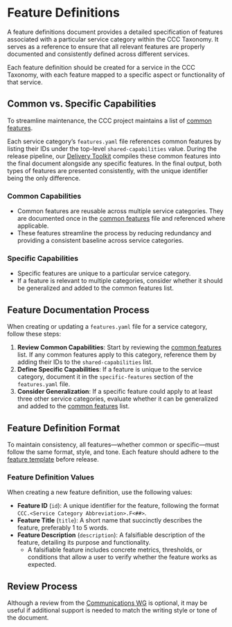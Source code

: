 # Feature Definitions

A feature definitions document provides a detailed specification of features associated with a particular service category within the CCC Taxonomy. It serves as a reference to ensure that all relevant features are properly documented and consistently defined across different services.

Each feature definition should be created for a service in the CCC Taxonomy, with each feature mapped to a specific aspect or functionality of that service.

## Common vs. Specific Capabilities

To streamline maintenance, the CCC project maintains a list of [common features].

Each service category’s `features.yaml` file references common features by listing their IDs under the top-level `shared-capabilities` value. During the release pipeline, our [Delivery Toolkit] compiles these common features into the final document alongside any specific features. In the final output, both types of features are presented consistently, with the unique identifier being the only difference.

### Common Capabilities

- Common features are reusable across multiple service categories. They are documented once in the [common features] file and referenced where applicable.
- These features streamline the process by reducing redundancy and providing a consistent baseline across service categories.

### Specific Capabilities

- Specific features are unique to a particular service category.
- If a feature is relevant to multiple categories, consider whether it should be generalized and added to the common features list.

## Feature Documentation Process

When creating or updating a `features.yaml` file for a service category, follow these steps:

1. **Review Common Capabilities**: Start by reviewing the [common features] list. If any common features apply to this category, reference them by adding their IDs to the `shared-capabilities` list.
2. **Define Specific Capabilities**: If a feature is unique to the service category, document it in the `specific-features` section of the `features.yaml` file.
3. **Consider Generalization**: If a specific feature could apply to at least three other service categories, evaluate whether it can be generalized and added to the [common features] list.

## Feature Definition Format

To maintain consistency, all features—whether common or specific—must follow the same format, style, and tone. Each feature should adhere to the [feature template](../../resources/templates/features.yaml) before release.

### Feature Definition Values

When creating a new feature definition, use the following values:

- **Feature ID** (`id`): A unique identifier for the feature, following the format `CCC.<Service Category Abbreviation>.F<##>`.
- **Feature Title** (`title`): A short name that succinctly describes the feature, preferably 1 to 5 words.
- **Feature Description** (`description`): A falsifiable description of the feature, detailing its purpose and functionality.
  - A falsifiable feature includes concrete metrics, thresholds, or conditions that allow a user to verify whether the feature works as expected.

## Review Process

Although a review from the [Communications WG] is optional, it may be useful if additional support is needed to match the writing style or tone of the document.

[common features]: /services/common-capabilities.yaml
[Communications WG]: ../../governance/working-groups/communications/charter.md
[Delivery Toolkit]: /delivery-toolkit

